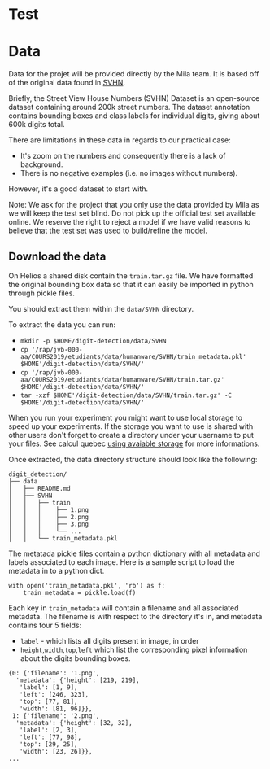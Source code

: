 # Test

# Data

Data for the projet will be provided directly by the Mila team. It is based
off of the original data found in [SVHN](http://ufldl.stanford.edu/housenumbers/).

Briefly, the Street View House Numbers (SVHN) Dataset is an open-source dataset
containing around 200k street numbers. The dataset annotation contains bounding
boxes and class labels for individual digits, giving about 600k digits total.

There are limitations in these data in regards to our practical case:
- It's zoom on the numbers and consequently there is a lack of
background.
- There is no negative examples (i.e. no images without numbers).

However, it's a good dataset to start with.

Note: We ask for the project that you only use the data provided by Mila as we
will keep the test set blind. Do not pick up the official test set available
online. We reserve the right to reject a model if we have valid reasons to
believe that the test set was used to build/refine the model.

## Download the data
On Helios a shared disk contain the `train.tar.gz` file. We have formatted the
original bounding box data so that it can easily be imported in python through
pickle files.

You should extract them within the `data/SVHN` directory.

To extract the data you can run:
- `mkdir -p $HOME/digit-detection/data/SVHN`
- `cp '/rap/jvb-000-aa/COURS2019/etudiants/data/humanware/SVHN/train_metadata.pkl' $HOME'/digit-detection/data/SVHN/'`
- `cp '/rap/jvb-000-aa/COURS2019/etudiants/data/humanware/SVHN/train.tar.gz' $HOME'/digit-detection/data/SVHN/'`
- `tar -xzf $HOME'/digit-detection/data/SVHN/train.tar.gz' -C $HOME'/digit-detection/data/SVHN/'`

When you run your experiment you might want to use local storage to speed up
your experiments. If the storage you want to use is shared with other users
don't forget to create a directory under your username to put your files.
See calcul quebec [using avaiable storage](https://wiki.calculquebec.ca/w/Utiliser_l%27espace_de_stockage/en?setlang=fr)
for more informations.

Once extracted, the data directory structure should look like the following:

```
digit_detection/
├── data
│   ├── README.md
│   ├── SVHN
│   │   ├── train
│   │   │    ├── 1.png
│   │   │    ├── 2.png
│   │   │    ├── 3.png
│   │   │    └── ...
│   │   └── train_metadata.pkl
```
The metatada pickle files contain a python dictionary with all metadata and
labels associated to each image. Here is a sample script to load the metadata
in to a python dict.

```
with open('train_metadata.pkl', 'rb') as f:
    train_metadata = pickle.load(f)
```

Each key in `train_metadata` will contain a filename and all associated
metadata. The filename is with respect to the directory it's in, and metadata
contains four 5 fields:
* `label` - which lists all digits present in image, in order
* `height`,`width`,`top`,`left` which list the corresponding pixel information
about the digits bounding boxes.

```
{0: {'filename': '1.png',
  'metadata': {'height': [219, 219],
   'label': [1, 9],
   'left': [246, 323],
   'top': [77, 81],
   'width': [81, 96]}},
 1: {'filename': '2.png',
  'metadata': {'height': [32, 32],
   'label': [2, 3],
   'left': [77, 98],
   'top': [29, 25],
   'width': [23, 26]}},
...
```
